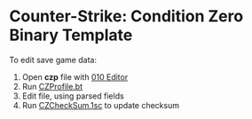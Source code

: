 # Counter-Strike: Condition Zero Binary Template

To edit save game data:
1. Open **czp** file with [010 Editor](https://www.sweetscape.com/010editor)
2. Run [CZProfile.bt](CZProfile.bt)
3. Edit file, using parsed fields
4. Run [CZCheckSum.1sc](CZCheckSum.1sc) to update checksum
